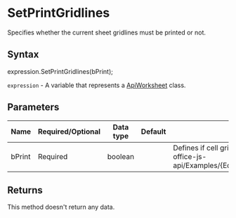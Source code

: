 # SetPrintGridlines

Specifies whether the current sheet gridlines must be printed or not.

## Syntax

expression.SetPrintGridlines(bPrint);

`expression` - A variable that represents a [ApiWorksheet](../ApiWorksheet.md) class.

## Parameters

| **Name** | **Required/Optional** | **Data type** | **Default** | **Description** |
| ------------- | ------------- | ------------- | ------------- | ------------- |
| bPrint | Required | boolean |  | Defines if cell gridlines are printed on this page or not.* @see office-js-api/Examples/{Editor}/ApiWorksheet/Methods/SetPrintGridlines.js |

## Returns

This method doesn't return any data.